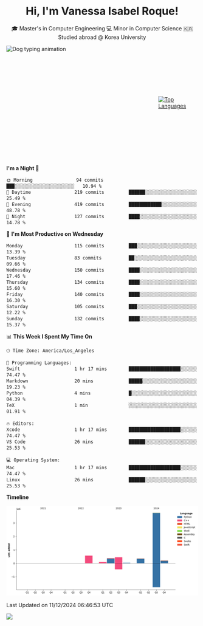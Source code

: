 <h1 align="center">Hi, I'm Vanessa Isabel Roque!</h1>

<p align="center"> 🎓 Master's in Computer Engineering 💻 Minor in Computer Science 🇰🇷 Studied abroad @ Korea University <br></p>
<div style="display: flex; justify-content: center; align-items: center;">
  <img src="https://cdn.dribbble.com/users/859807/screenshots/6284055/benny_typing_1.gif" width="400" height="300" alt="Dog typing animation">
  <a href="https://github.com/anuraghazra/github-readme-stats">
    <img src="https://github-readme-stats.vercel.app/api/top-langs/?username=vroque19" alt="Top Languages" width="400" height="300">
  </a>
</div>

 
<!--START_SECTION:waka-->
**I'm a Night 🦉** 

```text
🌞 Morning                94 commits          ███░░░░░░░░░░░░░░░░░░░░░░   10.94 % 
🌆 Daytime                219 commits         ██████░░░░░░░░░░░░░░░░░░░   25.49 % 
🌃 Evening                419 commits         ████████████░░░░░░░░░░░░░   48.78 % 
🌙 Night                  127 commits         ████░░░░░░░░░░░░░░░░░░░░░   14.78 % 
```
📅 **I'm Most Productive on Wednesday** 

```text
Monday                   115 commits         ███░░░░░░░░░░░░░░░░░░░░░░   13.39 % 
Tuesday                  83 commits          ██░░░░░░░░░░░░░░░░░░░░░░░   09.66 % 
Wednesday                150 commits         ████░░░░░░░░░░░░░░░░░░░░░   17.46 % 
Thursday                 134 commits         ████░░░░░░░░░░░░░░░░░░░░░   15.60 % 
Friday                   140 commits         ████░░░░░░░░░░░░░░░░░░░░░   16.30 % 
Saturday                 105 commits         ███░░░░░░░░░░░░░░░░░░░░░░   12.22 % 
Sunday                   132 commits         ████░░░░░░░░░░░░░░░░░░░░░   15.37 % 
```


📊 **This Week I Spent My Time On** 

```text
🕑︎ Time Zone: America/Los_Angeles

💬 Programming Languages: 
Swift                    1 hr 17 mins        ███████████████████░░░░░░   74.47 % 
Markdown                 20 mins             █████░░░░░░░░░░░░░░░░░░░░   19.23 % 
Python                   4 mins              █░░░░░░░░░░░░░░░░░░░░░░░░   04.39 % 
TeX                      1 min               ░░░░░░░░░░░░░░░░░░░░░░░░░   01.91 % 

🔥 Editors: 
Xcode                    1 hr 17 mins        ███████████████████░░░░░░   74.47 % 
VS Code                  26 mins             ██████░░░░░░░░░░░░░░░░░░░   25.53 % 

💻 Operating System: 
Mac                      1 hr 17 mins        ███████████████████░░░░░░   74.47 % 
Linux                    26 mins             ██████░░░░░░░░░░░░░░░░░░░   25.53 % 
```

**Timeline**

![Lines of Code chart](https://raw.githubusercontent.com/vroque19/vroque19/main/assets/bar_graph.png)


 Last Updated on 11/12/2024 06:46:53 UTC
<!--END_SECTION:waka-->
![](https://komarev.com/ghpvc/?username=vroque19&color=b2a3dc&style=flat-square)

